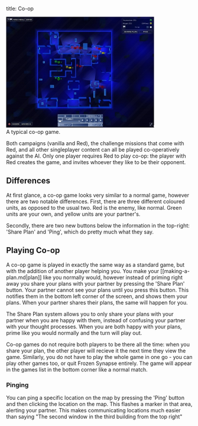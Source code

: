 title: Co-op

<div class="thumb tright"><div class="thumbinner" style="width:402px;"><img src="images/thumb/5/51/Map_coop.jpg/400px-Map_coop.jpg" />  <div class="thumbcaption">A typical co-op game.</div></div></div>

Both campaigns (vanilla and Red), the challenge missions that come with Red, and all other singleplayer content can all be played co-operatively against the AI. Only one player requires Red to play co-op: the player with Red creates the game, and invites whoever they like to be their opponent.

## <span class="mw-headline" id="Differences">Differences</span>

At first glance, a co-op game looks very similar to a normal game, however there are two notable differences. First, there are three different coloured units, as opposed to the usual two. Red is the enemy, like normal. Green units are your own, and yellow units are your partner's.

Secondly, there are two new buttons below the information in the top-right: 'Share Plan' and 'Ping', which do pretty much what they say.

## <span class="mw-headline" id="Playing_Co-op">Playing Co-op</span>

A co-op game is played in exactly the same way as a standard game, but with the addition of another player helping you. You make your [[making-a-plan.md|plan]] like you normally would, however instead of priming right away you share your plans with your partner by pressing the 'Share Plan' button. Your partner cannot see your plans until you press this button. This notifies them in the bottom left corner of the screen, and shows them your plans. When your partner shares their plans, the same will happen for you.

The Share Plan system allows you to only share your plans with your partner when you are happy with them, instead of confusing your partner with your thought processes. When you are both happy with your plans, prime like you would normally and the turn will play out.

Co-op games do not require both players to be there all the time: when you share your plan, the other player will recieve it the next time they view the game. Similarly, you do not have to play the whole game in one go - you can play other games too, or quit Frozen Synapse entirely. The game will appear in the games list in the bottom corner like a normal match.

### <span class="mw-headline" id="Pinging">Pinging</span>

You can ping a specific location on the map by pressing the 'Ping' button and then clicking the location on the map. This flashes a marker in that area, alerting your partner. This makes communicating locations much easier than saying "The second window in the third building from the top right"

<!-- 
NewPP limit report
Preprocessor node count: 11/1000000
Post‐expand include size: 0/2097152 bytes
Template argument size: 0/2097152 bytes
Expensive parser function count: 0/100
-->

<!-- Saved in parser cache with key fs_error420_com:pcache:idhash:288-0!*!0!!*!2!* and timestamp 20140722185414 -->